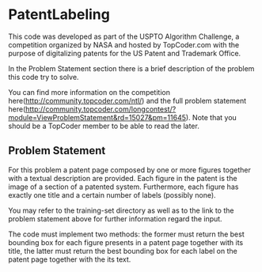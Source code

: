 PatentLabeling
==============

This code was developed as part of the USPTO Algorithm Challenge, a competition organized by NASA and hosted by TopCoder.com with the purpose of digitalizing patents for the US Patent and Trademark Office.

In the Problem Statement section there is a brief description of the problem this code try to solve.

You can find more information on the competition here(http://community.topcoder.com/ntl/) and the full problem statement here(http://community.topcoder.com/longcontest/?module=ViewProblemStatement&rd=15027&pm=11645). Note that you should be a TopCoder member to be able to read the later.


Problem Statement
-----------------

For this problem a patent page composed by one or more figures together with a textual description are provided. Each figure in the patent is the image of a section of a patented system. Furthermore, each figure has exactly one title and a certain number of labels (possibly none).

You may refer to the training-set directory as well as to the link to the problem statement above for further information regard the input.

The code must implement two methods: the former must return the best bounding box for each figure presents in a patent page together with its title, the latter must return the best bounding box for each label on the patent page together with the its text.
  

